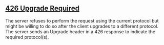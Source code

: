 ## [426 Upgrade Required](https://developer.mozilla.org/en-US/docs/Web/HTTP/Status/426)
The server refuses to perform the request using the current protocol but might be willing to do so after the client upgrades to a different protocol. The server sends an Upgrade header in a 426 response to indicate the required protocol(s).
